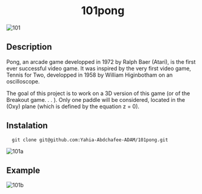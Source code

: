 <h1 align="center" >101pong </h1>

![101](https://user-images.githubusercontent.com/91891487/182229886-bfa41dd5-d110-49b2-8976-5a3291e8a971.png)

<h2> Description </h2>
<p>Pong, an arcade game developped in 1972 by Ralph Baer (Atari), is the first ever successful video game. It
was inspired by the very first video game, Tennis for Two, developped in 1958 by William Higinbotham on
an oscilloscope. </p>
<p>The goal of this project is to work on a 3D version of this game (or of the Breakout game. . . ). Only one paddle
will be considered, located in the (Oxy) plane (which is defined by the equation z = 0).</p>

<h2> Instalation </h2>

      git clone git@github.com:Yahia-Abdchafee-ADAM/101pong.git

![101a](https://user-images.githubusercontent.com/91891487/182230090-79468661-0c22-4367-a8fc-c1b1e85820bf.png)

<h2> Example</h2>

![101b](https://user-images.githubusercontent.com/91891487/182230259-94664aa4-27b8-47b6-b5f0-1fb795ab64e4.png)

